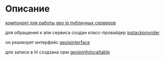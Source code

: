 # Описание
 
[компонент для работы geo ip публичных серверов](local/components/night-pilgrim)
     
для обращения к апи сервиса создан класс-провайдер [ipstackprovider](local/php_interface/lib/localclasses/lib/ipstackprovider.php)
     
он реализует интерфейс [geoipinterface](local/php_interface/lib/localclasses/interfaces/geoipinterface.php) 

для записи в hl создзана орм [geoipinfolocaltable](local/php_interface/lib/localclasses/orm/geoipinfolocaltable.php)